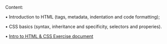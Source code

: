 Content:

• Introduction to HTML (tags, metadata, indentation and code formatting);

• CSS basics (syntax, inheritance and specificity, selectors and properies).

• [Intro to HTML & CSS Exercise document](https://github.com/TheStormWeaver/Front-End/files/7185419/01.Introduction-to-HTML-and-CSS-Exercise.docx)
